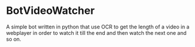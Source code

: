 # BotVideoWatcher
A simple bot written in python that use OCR to get the length of a video in a webplayer in order to watch it till the end and then watch the next one and so on.
